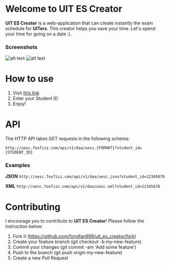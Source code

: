 # Welcome to UIT ES Creator
**UIT ES Creator** is a web-application that can create instantly the exam schedule for **UITers**. This creator helps you save your time. Let's spend your time for going on a date :&#41;.

### Screenshots
![alt text](https://user-images.githubusercontent.com/13912857/26916798-e181be9e-4c55-11e7-8a9e-a5869f5f3d42.png)
![alt text](https://user-images.githubusercontent.com/13912857/26916803-e3163d5c-4c55-11e7-89e1-2fe4f8acb9d2.png)

# How to use
1. Visit  [this link](http://uesc.foxfizz.com/)
2. Enter your Student ID
3. Enjoy!

# API
The HTTP API takes GET requests in the following schema:

``
http://uesc.foxfizz.com/api/v1/daa/uesc.{FORMAT}?student_id={STUDENT_ID}
``

### Examples
**JSON**
``
http://uesc.foxfizz.com/api/v1/daa/uesc.json?student_id=12345678
``

**XML**
``
http://uesc.foxfizz.com/api/v1/daa/uesc.xml?student_id=12345678
``

# Contributing
I encourage you to contribute to **UIT ES Creator**! Please follow the instruction below:

1. Fork it (https://github.com/fongfan999/uit_es_creator/fork)
2. Create your feature branch (git checkout -b my-new-feature)
3. Commit your changes (git commit -am 'Add some feature')
4. Push to the branch (git push origin my-new-feature)
5. Create a new Pull Request
